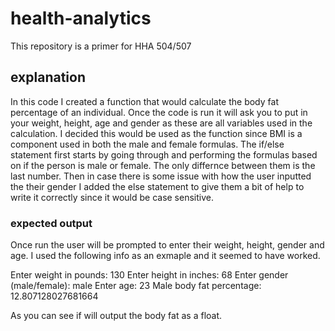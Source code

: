 # health-analytics
This repository is a primer for HHA 504/507
## explanation 
In this code I created a function that would calculate the body fat percentage of an individual. Once the code is run it will ask you to put in your weight, height, age and gender as these are all variables used in the calculation. I decided this would be used as the function since BMI is a component used in both the male and female formulas. The if/else statement first starts by going through and performing the formulas based on if the person is male or female. The only differnce between them is the last number. Then in case there is some issue with how the user inputted the their gender I added the else statement to give them a bit of help to write it correctly since it would be case sensitive. 
### expected output
Once run the user will be prompted to enter their weight, height, gender and age. I used the following info as an exmaple and it seemed to have worked.

Enter weight in pounds: 130
Enter height in inches: 68
Enter gender (male/female): male
Enter age: 23
Male body fat percentage: 12.807128027681664

As you can see if will output the body fat as a float. 
